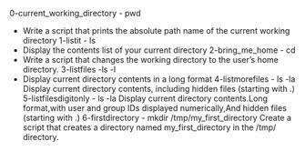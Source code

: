0-current_working_directory - pwd
* Write a script that prints the absolute path name of the current working directory
1-listit - ls
* Display the contents list of your current directory
2-bring_me_home - cd
* Write a script that changes the working directory to the user’s home directory.
3-listfiles -ls -l
* Display current directory contents in a long format
4-listmorefiles - ls -la
Display current directory contents, including hidden files (starting with .)
5-listfilesdigitonly - ls -la
Display current directory contents.Long format,with user and group IDs displayed numerically,And hidden files (starting with .)
6-firstdirectory - mkdir /tmp/my_first_directory
Create a script that creates a directory named my_first_directory in the /tmp/ directory.



